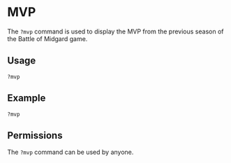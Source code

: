 # MVP

The `?mvp` command is used to display the MVP from the previous season of the Battle of Midgard game.

## Usage

`?mvp`

## Example

`?mvp`

## Permissions

The `?mvp` command can be used by anyone.
